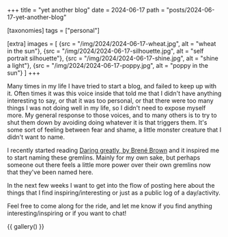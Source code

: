 +++
title = "yet another blog"
date = 2024-06-17
path = "posts/2024-06-17-yet-another-blog"

[taxonomies]
tags = ["personal"]

[extra]
images = [
    {src = "/img/2024/2024-06-17-wheat.jpg", alt = "wheat in the sun"},
    {src = "/img/2024/2024-06-17-silhouette.jpg", alt = "self portrait silhouette"},
    {src = "/img/2024/2024-06-17-shine.jpg", alt = "shine a light"},
    {src = "/img/2024/2024-06-17-poppy.jpg", alt = "poppy in the sun"}
]
+++

Many times in my life I have tried to start a blog, and failed to keep up with it. Often times it was this voice inside that told me that I didn't have anything interesting to say, or that
it was too personal, or that there were too many things I was not doing well in my life, so I didn't need to expose myself more.
My general response to those voices, and to many others is to try to shut them down by avoiding doing whatever it is that triggers them. It's some sort of feeling between fear and shame,
a little monster creature that I didn't want to name.

I recently started reading [Daring greatly, by Brené Brown](https://app.thestorygraph.com/books/c2ea6d65-b7be-46cc-852b-195205397e31) and it inspired me to start naming
these gremlins. Mainly for my own sake, but perhaps someone out there feels a little more power over their own gremlins now that they've been named here.

In the next few weeks I want to get into the flow of posting here about the things that I find inspiring/interesting or just as a public log of a day/activity.

Feel free to come along for the ride, and let me know if you find anything interesting/inspiring or if you want to chat!

{{ gallery() }}